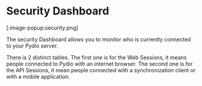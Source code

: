 # Security Dashboard #

[:image-popup:security.png]

The security Dashboard allows you to monitor who is currently connected to your Pydio server.

There is 2 distinct tables.
The first one is for the Web Sessions, it means people connected to Pydio with an internet browser.
The second one is for the API Sessions, it mean people connected with a synchronization client or with a mobile application.
